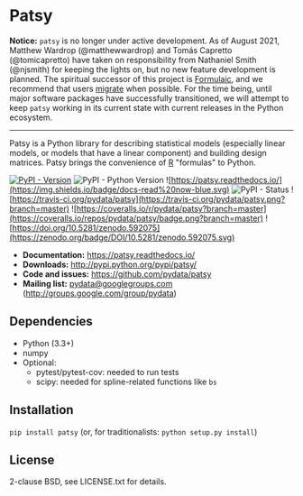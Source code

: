 # Patsy

**Notice:** `patsy` is no longer under active development. As of August 2021,
Matthew Wardrop (@matthewwardrop) and Tomás Capretto (@tomicapretto) have taken
on responsibility from Nathaniel Smith (@njsmith) for keeping the lights on, but
no new feature development is planned. The spiritual successor of this project
is [Formulaic](https://github.com/matthewwardrop/formulaic), and we
recommend that users [migrate](https://matthewwardrop.github.io/formulaic/migration/)
when possible. For the time being, until major software packages have successfully
transitioned, we will attempt to keep `patsy` working in its current state with
current releases in the Python ecosystem.

---

Patsy is a Python library for describing statistical models
(especially linear models, or models that have a linear component) and
building design matrices. Patsy brings the convenience of [R](http://www.r-project.org/) "formulas" to Python.

[![PyPI - Version](https://img.shields.io/pypi/v/patsy.svg)](https://pypi.org/project/spec-classes/)
![PyPI - Python Version](https://img.shields.io/pypi/pyversions/patsy.svg)
![https://patsy.readthedocs.io/](https://img.shields.io/badge/docs-read%20now-blue.svg)
![PyPI - Status](https://img.shields.io/pypi/status/patsy.svg)
![https://travis-ci.org/pydata/patsy](https://travis-ci.org/pydata/patsy.png?branch=master)
![https://coveralls.io/r/pydata/patsy?branch=master](https://coveralls.io/repos/pydata/patsy/badge.png?branch=master)
![https://doi.org/10.5281/zenodo.592075](https://zenodo.org/badge/DOI/10.5281/zenodo.592075.svg)

- **Documentation:** <https://patsy.readthedocs.io/>
- **Downloads:** <http://pypi.python.org/pypi/patsy/>
- **Code and issues:** <https://github.com/pydata/patsy>
- **Mailing list:** <pydata@googlegroups.com> (<http://groups.google.com/group/pydata>)


## Dependencies

  * Python (3.3+)
  * numpy
  * Optional:
    * pytest/pytest-cov: needed to run tests
    * scipy: needed for spline-related functions like ``bs``

## Installation
  ``pip install patsy`` (or, for traditionalists: ``python setup.py install``)

## License

2-clause BSD, see LICENSE.txt for details.

